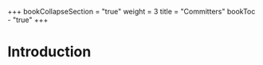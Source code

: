 +++
bookCollapseSection = "true"
weight = 3
title = "Committers"
bookToc - "true"
+++

# Introduction
